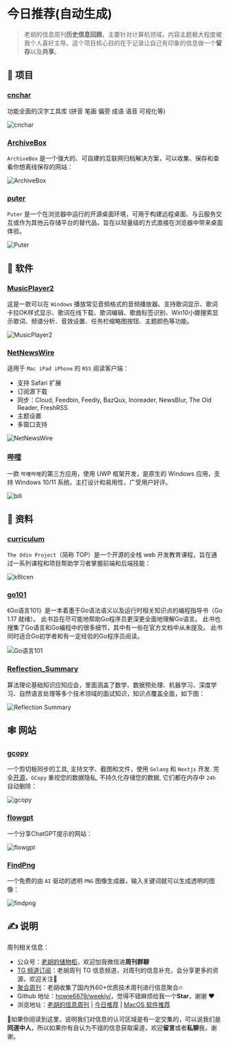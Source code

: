 # 今日推荐(自动生成)

> 老胡的信息周刊**历史信息回顾**，主要针对计算机领域，内容主题极大程度被我个人喜好主导。这个项目核心目的在于记录让自己有印象的信息做一个**留存**以及**共享**。


## 🎯 项目 

### [cnchar](https://github.com/theajack/cnchar)

功能全面的汉字工具库 (拼音 笔画 偏旁 成语 语音 可视化等)

![cnchar](https://images-1252557999.file.myqcloud.com/uPic/cnchar.jpeg) 

### [ArchiveBox](https://github.com/ArchiveBox/ArchiveBox)

`ArchiveBox` 是一个强大的、可自建的互联网归档解决方案，可以收集、保存和查看你想离线保存的网站：

![ArchiveBox](https://images-1252557999.file.myqcloud.com/uPic/ArchiveBox.jpg) 

### [puter](https://github.com/HeyPuter/puter)

`Puter` 是一个在浏览器中运行的开源桌面环境，可用于构建远程桌面、与云服务交互或作为其他云存储平台的替代品，旨在以轻量级的方式直接在浏览器中带来桌面体验。

![Puter](https://images-1252557999.file.myqcloud.com/uPic/Puter.webp) 

## 🤖 软件 

### [MusicPlayer2](https://github.com/zhongyang219/MusicPlayer2)

这是一款可以在 `Windows` 播放常见音频格式的音频播放器。支持歌词显示、歌词卡拉OK样式显示、歌词在线下载、歌词编辑、歌曲标签识别、Win10小娜搜索显示歌词、频谱分析、音效设置、任务栏缩略图按钮、主题颜色等功能。 

![MusicPlayer2](https://images-1252557999.file.myqcloud.com/uPic/MusicPlayer2.jpg) 

### [NetNewsWire](https://netnewswire.com/)

适用于 `Mac iPad iPhone` 的 `RSS` 阅读客户端：

- 支持 Safari 扩展
- 订阅源下载
- 同步：Cloud, Feedbin, Feedly, BazQux, Inoreader, NewsBlur, The Old Reader,  FreshRSS
- 主题设置
- 多窗口支持

![NetNewsWire](https://images-1252557999.file.myqcloud.com/uPic/NetNewsWire.jpg) 

### [哔哩](https://github.com/Richasy/Bili.Uwp)

一款 `哔哩哔哩`的第三方应用，使用 UWP 框架开发，是原生的 Windows 应用，支持 Windows 10/11 系统。主打设计和易用性，广受用户好评。

![bili](https://images-1252557999.file.myqcloud.com/uPic/lnDWzU.jpg) 

## 👀 资料 

### [curriculum](https://github.com/TheOdinProject/curriculum)

`The Odin Project`（简称 TOP）是一个开源的全栈 web 开发教育课程，旨在通过一系列课程和项目帮助学习者掌握前端和后端技能：

![k6tcen](https://images-1252557999.file.myqcloud.com/uPic/k6tcen.png) 

### [go101](https://gfw.go101.org/article/101.html)

《Go语言101》是一本着墨于Go语法语义以及运行时相关知识点的编程指导书（Go 1.17 就绪）。 此书旨在尽可能地帮助Go程序员更深更全面地理解Go语言。 此书也搜集了Go语言和Go编程中的很多细节，其中有一些在官方文档中从未提及。 此书同时适合Go初学者和有一定经验的Go程序员阅读。

![Go语言101](https://images-1252557999.file.myqcloud.com/uPic/aPSFYR.png) 

### [Reflection_Summary](https://github.com/sladesha/Reflection_Summary)

算法理论基础知识应知应会，里面涵盖了数学、数据预处理、机器学习、深度学习、自然语言处理等多个技术领域的面试知识，知识点覆盖全面，如下图：

![Reflection Summary](https://images-1252557999.file.myqcloud.com/uPic/WpauDu.png) 

## 🕸 网站 

### [gcopy](https://gcopy.rutron.net/zh)

一个剪切板同步的工具, 支持文字、截图和文件，使用 `Golang` 和 `Nextjs` 开发. 完全[开源](https://github.com/llaoj/gcopy)，`GCopy` 重视您的数据隐私, 不持久化存储您的数据, 它们都在内存中 `24h` 自动删除：

![gcopy](https://images-1252557999.file.myqcloud.com/uPic/gcopy.jpg) 

### [flowgpt](https://flowgpt.com/)

一个分享ChatGPT提示的网站：

![flowgpt](https://images-1252557999.file.myqcloud.com/uPic/flowgpt.jpg) 

### [FindPng](https://www.findpng.com/)

一个免费的由 `AI` 驱动的透明 `PNG` 图像生成器，输入关键词就可以生成透明的图像：

![findpng](https://images-1252557999.file.myqcloud.com/uPic/findpng.jpg) 

## ✍️ 说明

周刊相关信息：

- 公众号：[老胡的储物柜](https://images-1252557999.file.myqcloud.com/uPic/ETIbMe.jpg)，欢迎加我微信进**周刊群聊**
- [TG 频道订阅](https://t.me/howie_weekly)：老胡周刊 TG 信息频道，对周刊的信息补充，会分享更多的资源，欢迎关注👏
- [聚合周刊](https://www.fre321.com/weekly)：老胡收集了国内外60+优质技术周刊进行信息聚合🔥
- Github 地址：[howie6879/weekly/](https://github.com/howie6879/weekly/)，觉得不错麻烦给我一个**Star**，谢谢 ❤️
- 浏览地址：[老胡的信息周刊](https://weekly.howie6879.com) | [今日推荐](https://weekly.howie6879.com/recommend/index.html) | [MacOS 软件推荐](https://weekly.howie6879.com/soft/mac.html)

🙌如果你阅读到这里，说明我们对信息的认可区域是有一定交集的，可以说我们是**同道中人**，所以如果你有自认为不错的信息获取渠道，欢迎**留言**或者**私聊**我，谢谢。